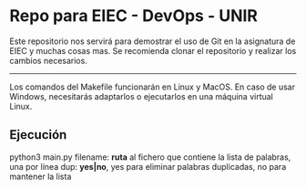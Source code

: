 # Repo para EIEC - DevOps - UNIR

Este repositorio nos servirá para demostrar el uso de Git en la asignatura de EIEC y muchas cosas mas.
Se recomienda clonar el repositorio y realizar los cambios necesarios.

---

Los comandos del Makefile funcionarán en Linux y MacOS. En caso de usar Windows, necesitarás adaptarlos o ejecutarlos en una máquina virtual Linux.

## Ejecución

python3 main.py <filename> <dup>
  filename: **ruta** al fichero que contiene la lista de palabras, una por línea
  dup: **yes|no**, yes para eliminar palabras duplicadas, no para mantener la lista
